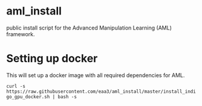 # aml_install
public install script for the Advanced Manipulation Learning (AML) framework. 

# Setting up docker

This will set up a docker image with all required dependencies for AML.

`curl -s https://raw.githubusercontent.com/eaa3/aml_install/master/install_indigo_gpu_docker.sh | bash -s`

